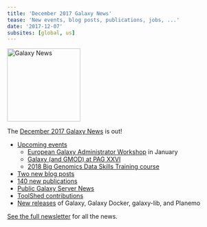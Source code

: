 ```yaml
---
title: 'December 2017 Galaxy News'
tease: 'New events, blog posts, publications, jobs, ...'
date: '2017-12-07'
subsites: [global, us]
---
```

[<img class="float-right" src="/images/galaxy-logos/GalaxyNews.png" alt="Galaxy News" width="170" />](/galaxy-updates/2017-12/)

The [December 2017 Galaxy News](/galaxy-updates/2017-12/) is out!

* [Upcoming events](/galaxy-updates/2017-12/#events)
    * [European Galaxy Administrator Workshop](/galaxy-updates/2017-12/#european-galaxy-administrator-workshop) in January
    * [Galaxy (and GMOD) at PAG XXVI](/galaxy-updates/2017-12/#galaxy-and-gmod-at-plant-and-animal-genome-xxvi)
    * [2018 Big Genomics Data Skills Training course](/galaxy-updates/2017-12/#2018-big-genomics-data-skills-training-course)
* [Two new blog posts](/galaxy-updates/2017-12/#new-galactic-blog-entries)
* [140 new publications](/galaxy-updates/2017-12/#publications)
* [Public Galaxy Server News](/galaxy-updates/2017-12/#public-galaxy-server-news)
* [ToolShed contributions](/galaxy-updates/2017-12/#toolshed-contributions)
* [New releases](/galaxy-updates/2017-12/#releases) of Galaxy, Galaxy Docker, galaxy-lib, and Planemo

[See the full newsletter](/galaxy-updates/2017-12/) for all the news.
